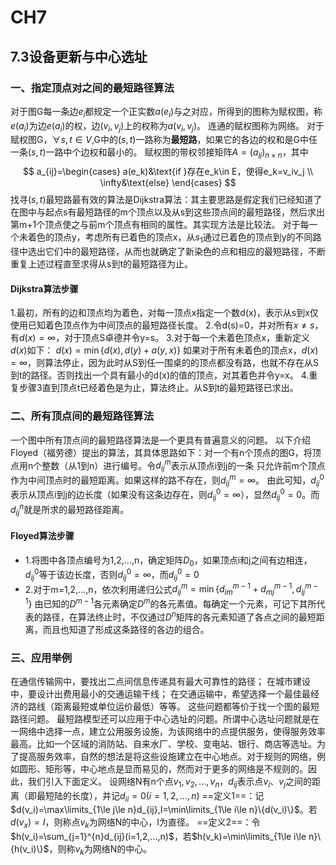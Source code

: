 # CH7

## 7.3设备更新与中心选址

### 一、指定顶点对之间的最短路径算法

对于图G每一条边$e_i$都规定一个正实数$a(e_i)$与之对应，所得到的图称为赋权图，称$e(a_i)$为边$e(a_i)$的权，边$(v_i,v_j)$上的权称为$a(v_i,v_j)$。
连通的赋权图称为网络。
对于赋权图G，$\forall s,t\in V$,G中的$(s,t)$一路称为**最短路**，如果它的各边的权和是G中任一条$(s,t)$一路中个边权和最小的。
赋权图的带权邻接矩阵$A=(a_{ij})_{n\times n}$，其中
$$
a_{ij}=\begin{cases}
    a(e_k)&\text{if }存在e_k\in E，使得e_k=v_iv_j \\
    \infty&\text{else}
\end{cases}
$$
找寻$(s,t)$最短路最有效的算法是Dijkstra算法：其主要思路是假定我们已经知道了在图中与起点s有最短路径的m个顶点以及从s到这些顶点间的最短路径，然后求出第m+1个顶点使之与前m个顶点有相同的属性。其实现方法是比较法。
对于每一个未着色的顶点y，考虑所有已着色的顶点x，从$s_1$通过已着色的顶点到y的不同路径中选出它们中的最短路径，从而也就确定了新染色的点和相应的最短路径，不断重复上述过程直至求得从s到t的最短路径为止。
#### Dijkstra算法步骤
1.最初，所有的边和顶点均为着色，对每一顶点x指定一个数d(x)，表示从s到x仅使用已知着色顶点作为中间顶点的最短路径长度。
2.令d(s)=0，并对所有$x\not ={s}$，有$d(x)=\infty$，对于顶点S卓德并令y=s。
3.对于每一个未着色顶点x，重新定义$d(x)$如下：
$d(x)=\min\{d(x),d(y)+a(y,x)\}$
如果对于所有未着色的顶点x，$d(x)=\infty$，则算法停止，因为此时从S到任一围桌的的顶点都没有路，也就不存在从S到t的路径。否则找出一个具有最小的d(x)的值的顶点，对其着色并令y=x。
4.重复步骤3直到顶点t已经着色是为止，算法终止。从S到t的最短路径已求出。

### 二、所有顶点间的最短路径算法

一个图中所有顶点间的最短路径算法是一个更具有普遍意义的问题。
以下介绍Floyed（福劳德）提出的算法，其具体思路如下：对一个有n个顶点的图G，将顶点用n个整数（从1到n）进行编号。令$d^{m}_{ij}$表示从顶点i到j的一条 只允许前m个顶点作为中间顶点时的最短距离。如果这样的路不存在，则$d^m_{ij}=\infty$。
由此可知，$d^0_{ij}$
表示从顶点i到j的边长度（如果没有这条边存在，则$d^0_{ij}=\infty$），显然$d^0_{ij}=0$。而$d^n_{ij}$就是所求的最短路径距离。


#### Floyed算法步骤

- 1.将图中各顶点编号为1,2,...,n，确定矩阵$D_0$，如果顶点i和j之间有边相连，$d^0_{ij}$等于该边长度，否则$d^0_{ij}=\infty$，而$d^0_{ij}=0$
- 2.对于m=1,2,...,n，依次利用递归公式$d^m_{ij}=\min\{d^{m-1}_{im}+d^{m-1}_{mj},d^{m-1}_{ij}\}$
  由已知的$D^{m-1}$各元素确定$D^m$的各元素值。每确定一个元素，可记下其所代表的路径，在算法终止时，不仅通过$D^n$矩阵的各元素知道了各点之间的最短距离，而且也知道了形成这条路径的各边的组合。

### 三、应用举例

在通信传输网中，要找出二点间信息传递具有最大可靠性的路径；
在城市建设中，要设计出费用最小的交通运输干线；
在交通运输中，希望选择一个最佳最经济的路线（距离最短或单位运价最低）等等。
这些问题都等价于找一个图的最短路径问题。
最短路模型还可以应用于中心选址的问题。所谓中心选址问题就是在一网络中选择一点，建立公用服务设施，为该网络中的点提供服务，使得服务效率最高。比如一个区域的消防站、自来水厂、学校、变电站、银行、商店等选址。为了提高服务效率，自然的想法是将这些设施建立在中心地点。对于规则的网络，例如圆形、矩形等，中心地点是显而易见的，然而对于更多的网络是不规则的。因此，我们引入下面定义。
设网络N有n个点$v_1,v_2,...,v_n$，$d_{ij}$表示点$v_i、v_j$之间的距离（即最短陆的长度），并记$d_{ii}=0(i=1,2,...,n)$
==定义1==：记$d(v_i)=\max\limits_{1\le j\le n}d_{ij},I=\min\limits_{1\le i\le n}\{d(v_i)\}$。若$d(v_x)=I$，则称点$v_k$为网络N的中心，I为直径。
==定义2==：令$h(v_i)=\sum_{j=1}^{n}d_{ij}(i=1,2,...,n)$，若$h(v_k)=\min\limits_{1\le i\le n}\{h(v_i)\}$，则称$v_k$为网络N的中心。